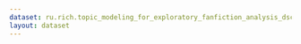 ```yaml
---
dataset: ru.rich.topic_modeling_for_exploratory_fanfiction_analysis_dsc_463
layout: dataset
---
```

